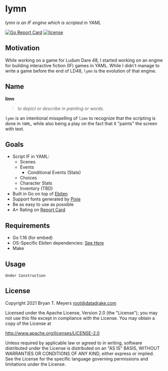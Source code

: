 # lymn

*lymn is an IF engine which is scripted in YAML*

[![Go Report Card](https://goreportcard.com/badge/github.com/DataDrake/lymn)](https://goreportcard.com/report/github.com/DataDrake/lymn) [![license](https://img.shields.io/github/license/DataDrake/lymn.svg)]()

## Motivation

While working on a game for Ludum Dare 48, I started working on an engine for building interactive fiction (IF) games in YAML. While I didn't manage to write a game before the end of LD48, `lymn` is the evolution of that engine.

## Name

**limn**
> *to depict or describe in painting or words.*

`lymn` is an intentional misspelling of `limn` to recognize that the scripting is done in `YAML`, while also being a play on the fact that it "paints" the screen with text.

## Goals

 * Script IF in YAML:
   - Scenes
   - Events
     - Conditional Events (Stats)
   - Choices
   - Character Stats
   - Inventory (TBD)
 * Built in Go on top of [Ebiten](ebiten.org)
 * Support fonts generated by [Pixie](github.com/DataDrake/pixie)
 * Be as easy to use as possible
 * A+ Rating on [Report Card](https://goreportcard.com/report/github.com/DataDrake/lymn)

## Requirements

* Go 1.16 (for embed)
* OS-Specific Ebiten dependencies: [See Here](https://ebiten.org/documents/install.html)
* Make

## Usage

```
Under Construction
```

## License
 
Copyright 2021 Bryan T. Meyers <root@datadrake.com>
 
Licensed under the Apache License, Version 2.0 (the "License");
you may not use this file except in compliance with the License.
You may obtain a copy of the License at
 
http://www.apache.org/licenses/LICENSE-2.0
 
Unless required by applicable law or agreed to in writing, software
distributed under the License is distributed on an "AS IS" BASIS,
WITHOUT WARRANTIES OR CONDITIONS OF ANY KIND, either express or implied.
See the License for the specific language governing permissions and
limitations under the License.
